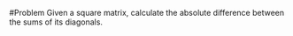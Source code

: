 #Problem
Given a square matrix, calculate the absolute difference between the sums of its diagonals.